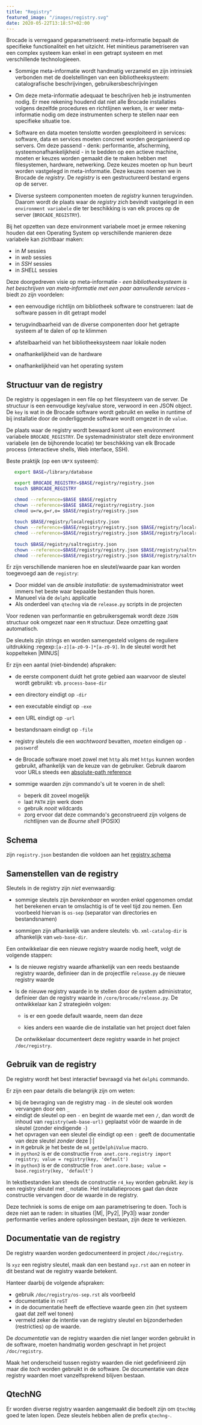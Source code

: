 ```yaml
---
title: "Registry"
featured_image: "/images/registry.svg"
date: 2020-05-22T13:18:57+02:00
---
```


Brocade is verregaand geparametriseerd: meta-informatie bepaalt de specifieke functionaliteit en het uitzicht. Het minitieus parametriseren van een complex systeem kan enkel in een getrapt systeem en met verschillende technologieeen.

- Sommige meta-informatie wordt handmatig verzameld en zijn intrinsiek verbonden met de doelstellingen van een bibliotheeksysteem: catalografische beschrijvingen, gebruikersbeschrijvingen

- Om deze meta-informatie adequaat te beschrijven heb je instrumenten nodig. Er mee rekening houdend dat niet alle Brocade installaties volgens dezelfde procedures en richtlijnen werken, is er weer meta-informatie nodig om deze instrumenten scherp te stellen naar een specifieke situatie toe.

- Software en data moeten tenslotte worden geexploiteerd in services: software, data en services moeten concreet worden georganiseerd op servers. Om deze passend - denk: performantie, afscherming, systeemonafhankelijkheid - in te bedden op een actieve machine, moeten er keuzes worden gemaakt die te maken hebben met filesystemen, hardware, netwerking. Deze keuzes moeten op hun beurt worden vastgelegd in meta-informatie. Deze keuzes noemen we in Brocade de *registry*. De *registry* is een gestructureerd bestand ergens op de server.

- Diverse systeem componenten moeten de *registry* kunnen terugvinden. Daarom wordt de plaats waar de *registry* zich bevindt vastgelegd in een `environment variabele` die ter beschikking is van elk proces op de server (`BROCADE_REGISTRY`).

Bij het opzetten van deze environment variabele moet je ermee rekening houden dat een Operating System op verschillende manieren deze variabele kan zichtbaar maken:

- in *M* sessies
- in *web* sessies
- in *SSH* sessies
- in *SHELL* sessies


Deze doorgedreven visie op meta-informatie - *een bibliotheeksysteem is het beschrijven van meta-informatie met een paar aanvullende services* - biedt zo zijn voordelen:

- een eenvoudige richtlijn om bibliotheek software te construeren: laat de software passen in dit getrapt model

- terugvindbaarheid van de diverse componenten door het getrapte systeem af te dalen of op te klimmen

- afstelbaarheid van het bibliotheeksysteem naar lokale noden

- onafhankelijkheid van de hardware

- onafhankelijkheid van het operating system


## Structuur van de registry

De registry is opgeslagen in een file op het filesysteem van de server. De structuur is een eenvoudige key/value store, verwoord in een JSON object. De `key` is wat in de Brocade software wordt gebruikt en welke in runtime of bij installatie door de onderliggende software wordt omgezet in de `value`.

De plaats waar de registry wordt bewaard komt uit een environment variabele `BROCADE_REGISTRY`. De systemadministrator stelt deze environment variabele (en de bijhorende locatie) ter beschikking van elk Brocade process (interactieve shells, Web interface, SSH).

Beste praktijk (op een `UN*X` systeem):

```bash
   export BASE=/library/database

   export BROCADE_REGISTRY=$BASE/registry/registry.json
   touch $BROCADE_REGISTRY

   chmod --reference=$BASE $BASE/registry
   chown --reference=$BASE $BASE/registry/registry.json
   chmod u=rw,g=r,o= $BASE/registry/registry.json
   
   touch $BASE/registry/localregistry.json
   chown --reference=$BASE/registry/registry.json $BASE/registry/localregistry.json
   chmod --reference=$BASE/registry/registry.json $BASE/registry/localregistry.json
   
   touch $BASE/registry/saltregistry.json
   chown --reference=$BASE/registry/registry.json $BASE/registry/saltregistry.json
   chmod --reference=$BASE/registry/registry.json $BASE/registry/saltregistry.json
```


Er zijn verschillende manieren hoe en sleutel/waarde paar kan worden toegevoegd aan de `registry`:

- Door middel van de *ansible installatie*: de systemadministrator weet immers het beste waar bepaalde bestanden thuis horen.
- Manueel via de `delphi` applicatie
- Als onderdeel van `qtechng` via de `release.py` scripts in de projecten

Voor redenen van performantie en gebruikersgemak wordt deze `JSON` structuur ook omgezet naar een `M` structuur. Deze omzetting gaat automatisch.

De sleutels zijn strings en worden samengesteld volgens de reguliere uitdrukking :regexp:`[a-z][a-z0-9-]*[a-z0-9]`. In de sleutel wordt het koppelteken |MINUS|

Er zijn een aantal (niet-bindende) afspraken:

- de eerste component duidt het grote gebied aan waarvoor de sleutel wordt gebruikt: vb. `process-base-dir`

- een directory eindigt op `-dir`

- een executable eindigt op `-exe`

- een URL eindigt op `-url`

- bestandsnaam eindigt op `-file`

- registry sleutels die een *wachtwoord* bevatten, *moeten* eindigen op `-password`!

- de Brocade software moet zowel met `http` als met `https` kunnen worden gebruikt, afhankelijk van de keuze van de gebruiker. Gebruik daarom voor URLs steeds een [absolute-path reference](https://www.ietf.org/rfc/rfc3986.txt "URLS")

- sommige waarden zijn commando's uit te voeren in de shell:
  - beperk dit zoveel mogelijk
  - laat `PATH` zijn werk doen  
  - gebruik *nooit* wildcards 
  - zorg ervoor dat deze commando's geconstrueerd zijn volgens de richtlijnen van de *Bourne shell* (POSIX)


## Schema

zijn `registry.json` bestanden die voldoen aan het [registry schema](https://dev.anet.be/brocade/schema/registry.schema.json "Registry")


## Samenstellen van de registry

Sleutels in de registry zijn *niet* evenwaardig:

- sommige sleutels zijn *berekenbaar* en worden enkel opgenomen omdat het berekenen ervan te omslachtig is of te veel tijd zou nemen. Een voorbeeld hiervan is `os-sep` (separator van directories en bestandsnamen)

- sommigen zijn afhankelijk van andere sleutels: vb. `xml-catalog-dir` is afhankelijk van `web-base-dir`.


Een ontwikkelaar die een nieuwe registry waarde nodig heeft, volgt de volgende stappen:

- Is de nieuwe registry waarde afhankelijk van een reeds bestaande registry waarde, definieer dan in de projectfile `release.py` de nieuwe registry waarde

- Is de nieuwe registry waarde in te stellen door de system administrator, definieer dan de registry waarde in `/core/brocade/release.py`. De ontwikkelaar kan 2 strategieën volgen:

  - is er een goede default waarde, neem dan deze
      
  - kies anders een waarde die de installatie van het project doet falen

  De ontwikkelaar documenteert deze registry waarde in het project `/doc/registry`.


## Gebruik van de registry

De registry wordt het best interactief bevraagd via het `delphi` commando.

Er zijn een paar details die belangrijk zijn om weten:

- bij de bevraging van de registry mag `-` in de sleutel ook worden vervangen door een `_`
- eindigt de sleutel op een `-` en begint de waarde met een `/`, dan wordt de inhoud van `registry(web-base-url)` geplaatst vóór de waarde in de sleutel (zonder eindigende `-`)
- het opvragen van een sleutel die eindigt op een `:` geeft de documentatie van deze sleutel *zonder* deze |:|
- in `M` gebruik je het beste de `m4_getDelphiValue` macro.
- in `python2` is er de constructie `from anet.core.registry import registry; value = registry(key, 'default')`
- in `python3` is er de constructie `from anet.core.base; value = base.registry(key, 'default')`

In tekstbestanden kan steeds de constructie `r4_key` worden gebruikt. *key* is een registry sleutel met `_` notatie.
Het installatieproces gaat dan deze constructie vervangen door de waarde in de registry.

Deze techniek is soms de enige om aan parametrisering te doen. Toch is deze niet aan te raden: in situaties (|M|, |Py2|, |Py3|) waar zonder performantie verlies andere oplossingen bestaan, zijn deze te verkiezen.


## Documentatie van de registry

De registry waarden worden gedocumenteerd in project `/doc/registry`.

Is `xyz` een registry sleutel, maak dan een bestand `xyz.rst` aan en noteer in dit bestand wat de registry waarde betekent.

Hanteer daarbij de volgende afspraken:

- gebruik `/doc/registry/os-sep.rst` als voorbeeld
- documentatie in `reST`
- in de documentatie heeft de effectieve waarde geen zin (het systeem gaat dat zelf wel tonen)
- vermeld zeker de intentie van de registry sleutel en bijzonderheden (restricties) op de waarde.

De *documentatie* van de registry waarden die niet langer worden gebruikt in de software, moeten handmatig worden geschrapt in het project `/doc/registry`.


Maak het onderscheid tussen registry waarden die niet gedefinieerd zijn maar die *toch* worden gebruikt in de software. De documentatie van deze registry waarden moet vanzelfsprekend blijven bestaan.


## QtechNG

Er worden diverse registry waarden aangemaakt die bedoelt zijn om `QtechNg` goed te laten lopen. Deze sleutels hebben allen de prefix `qtechng-`.